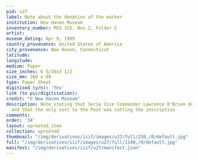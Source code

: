 ```yaml
---
pid: u27
label: Note about the donation of the marker
institution: New Haven Museum
inventory_number: MSS 325, Box 2, Folder C
artist:
museum_dating: Apr 9, 1909
country_provenance: United States of America
city_provenance: New Haven, Connecticut
latitude:
longitude:
medium: Paper
size_inches: 6 5/16x3 1/2
size_mm: 160 x 89
type: Paper Sheet
digitised (y/n): 'Yes'
link (to pic/digitisation):
credit: "© New Haven Museum"
description: Note stating that Serio Vice Commander Lawrence O'Brien donated the marker
  and that the only cost to the Post was cutting the inscription
comments:
order: '34'
layout: uprooted_item
collection: uprooted
thumbnail: "/img/derivatives/iiif/images/u27/full/250,/0/default.jpg"
full: "/img/derivatives/iiif/images/u27/full/1140,/0/default.jpg"
manifest: "/img/derivatives/iiif/u27/manifest.json"
---
```

